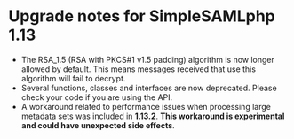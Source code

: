 # Upgrade notes for SimpleSAMLphp 1.13

* The RSA_1.5 (RSA with PKCS#1 v1.5 padding) algorithm is now longer allowed by default. This means messages received
  that use this algorithm will fail to decrypt.
* Several functions, classes and interfaces are now deprecated. Please check your code if you are using the API.
* A workaround related to performance issues when processing large metadata sets was included in **1.13.2**. **This workaround is experimental and could have unexpected side effects**.

